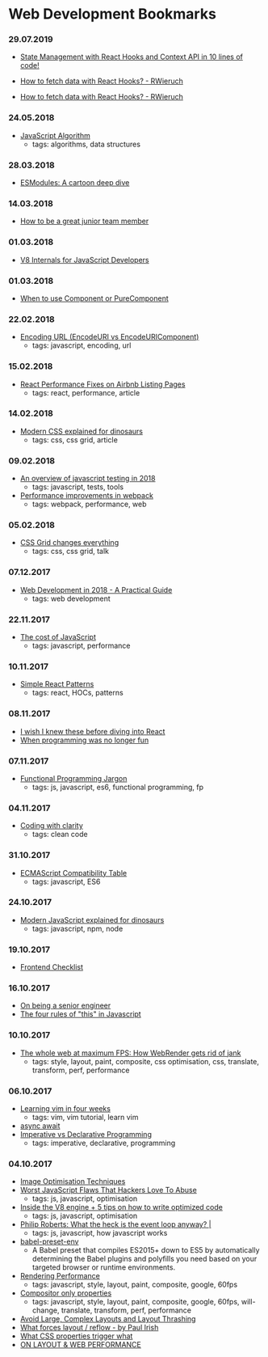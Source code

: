 # Web Development Bookmarks

### 29.07.2019  
- [State Management with React Hooks and Context API in 10 lines of code!](https://medium.com/simply/state-management-with-react-hooks-and-context-api-at-10-lines-of-code-baf6be8302c)

 - [How to fetch data with React Hooks? - RWieruch](https://www.robinwieruch.de/react-hooks-fetch-data/)
 - [How to fetch data with React Hooks? - RWieruch](https://www.robinwieruch.de/react-hooks-fetch-data/)
### 24.05.2018
- [JavaScript Algorithm](https://github.com/trekhleb/javascript-algorithms)
    - tags: algorithms, data structures

### 28.03.2018
- [ESModules: A cartoon deep dive](https://hacks.mozilla.org/2018/03/es-modules-a-cartoon-deep-dive/)

### 14.03.2018
- [How to be a great junior team member](https://medium.muz.li/how-to-be-a-great-junior-team-member-649740ccb757 )

### 01.03.2018
- [V8 Internals for JavaScript Developers](https://www.youtube.com/watch?v=EhpmNyR2Za0)

### 01.03.2018
- [When to use Component or PureComponent](https://codeburst.io/when-to-use-component-or-purecomponent-a60cfad01a81)

### 22.02.2018
- [Encoding URL (EncodeURI vs EncodeURIComponent)](https://coderwall.com/p/y347ug/encodeuri-vs-encodeuricomponent)
    - tags: javascript, encoding, url
 
### 15.02.2018
- [React Performance Fixes on Airbnb Listing Pages](https://medium.com/airbnb-engineering/recent-web-performance-fixes-on-airbnb-listing-pages-6cd8d93df6f4)
    - tags: react, performance, article

### 14.02.2018
- [Modern CSS explained for dinosaurs](https://medium.com/actualize-network/modern-css-explained-for-dinosaurs-5226febe3525)
    - tags: css, css grid, article

### 09.02.2018
- [An overview of javascript testing in 2018](https://medium.com/welldone-software/an-overview-of-javascript-testing-in-2018-f68950900bc3)
    - tags: javascript, tests, tools
- [Performance improvements in webpack](https://developers.google.com/web/fundamentals/performance/webpack/)
    - tags: webpack, performance, web

### 05.02.2018
- [CSS Grid changes everything](https://www.youtube.com/watch?v=txZq7Laz7_4)
    - tags: css, css grid, talk

### 07.12.2017
- [Web Development in 2018 - A Practical Guide](https://www.youtube.com/watch?v=Zftx68K-1D4)
    - tags: web development

### 22.11.2017
- [The cost of JavaScript](https://medium.com/dev-channel/the-cost-of-javascript-84009f51e99e)
    - tags: javascript, performance

### 10.11.2017
- [Simple React Patterns](http://lucasmreis.github.io/blog/simple-react-patterns/)
    - tags: react, HOCs, patterns

### 08.11.2017
- [I wish I knew these before diving into React](https://engineering.opsgenie.com/i-wish-i-knew-these-before-diving-into-react-301e0ee2e488)
- [When programming was no longer fun](https://dev.to/carlhembrough/programming-used-to-be-fun)

### 07.11.2017
- [Functional Programming Jargon](https://functional.works-hub.com/blog/Functional-Programming-Jargon)
    - tags: js, javascript, es6, functional programming, fp

### 04.11.2017
- [Coding with clarity](https://alistapart.com/article/coding-with-clarity)
    - tags: clean code

### 31.10.2017
- [ECMAScript Compatibility Table](http://kangax.github.io/compat-table/es6/)
    - tags: javascript, ES6
    
### 24.10.2017
- [Modern JavaScript explained for dinosaurs](https://medium.com/@peterxjang/modern-javascript-explained-for-dinosaurs-f695e9747b70)
    - tags: javascript, npm, node

### 19.10.2017
- [Frontend Checklist](https://github.com/thedaviddias/Front-End-Checklist)

### 16.10.2017
- [ On being a senior engineer ](https://www.kitchensoap.com/2012/10/25/on-being-a-senior-engineer/)
- [ The four rules of "this" in Javascript ](https://john-dugan.com/this-in-javascript/)

### 10.10.2017
- [ The whole web at maximum FPS: How WebRender gets rid of jank ](https://hacks.mozilla.org/2017/10/the-whole-web-at-maximum-fps-how-webrender-gets-rid-of-jank/)
    - tags: style, layout, paint, composite, css optimisation, css, translate, transform, perf, performance

### 06.10.2017
- [Learning vim in four weeks](https://medium.com/@peterxjang/how-to-learn-vim-a-four-week-plan-cd8b376a9b85)
    - tags: vim, vim tutorial, learn vim
- [async await](https://mathiasbynens.be/notes/async-stack-traces)
- [Imperative vs Declarative Programming](https://tylermcginnis.com/imperative-vs-declarative-programming/)
    - tags: imperative, declarative, programming

### 04.10.2017
- [Image Optimisation Techniques](https://images.guide/)
- [Worst JavaScript Flaws That Hackers Love To Abuse](https://www.youtube.com/watch?v=0dgmeTy7X3I)
    - tags: js, javascript, optimisation
- [Inside the V8 engine + 5 tips on how to write optimized code](https://blog.sessionstack.com/how-javascript-works-inside-the-v8-engine-5-tips-on-how-to-write-optimized-code-ac089e62b12e)
    - tags: js, javascript, optimisation
- [Philip Roberts: What the heck is the event loop anyway? |](https://www.youtube.com/watch?v=8aGhZQkoFbQ)
    - tags: js, javascript, how javascript works
- [babel-preset-env](https://github.com/babel/babel-preset-env)
    - A Babel preset that compiles ES2015+ down to ES5 by automatically determining the Babel plugins and polyfills you need based on your targeted browser or runtime environments.
- [Rendering Performance](https://developers.google.com/web/fundamentals/performance/rendering/)
    - tags: javascript, style, layout, paint, composite, google, 60fps
- [Compositor only properties](https://developers.google.com/web/fundamentals/performance/rendering/stick-to-compositor-only-properties-and-manage-layer-count)
    - tags: javascript, style, layout, paint, composite, google, 60fps, will-change, translate, transform, perf, performance
- [Avoid Large, Complex Layouts and Layout Thrashing](https://developers.google.com/web/fundamentals/performance/rendering/avoid-large-complex-layouts-and-layout-thrashing#avoid-forced-synchronous-layouts)
- [What forces layout / reflow - by Paul Irish](https://gist.github.com/paulirish/5d52fb081b3570c81e3a)
- [What CSS properties trigger what](https://csstriggers.com/)
- [ON LAYOUT & WEB PERFORMANCE](http://kellegous.com/j/2013/01/26/layout-performance/)
